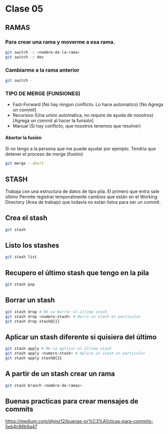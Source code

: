 # Clase 05

## RAMAS

### Para crear una rama y moverme a esa rama.

```sh
git switch -c <nombre-de-la-rama>
git switch -c dev
```
### Cambiarme a la rama anterior

```sh
git switch -
```

### TIPO DE MERGE (FUNSIONES)

* Fast-Forward (No hay ningun conflicto. Lo hace automatico) [No Agrega un commit]
* Recursivo (Una unión automatica, no require de ayuda de nosotros) [Agrega un commit al hacer la funsión]
* Manual (Si hay conflicto, que nosotros tenemos que resolver)

#### Abortar la fusión
Si no tengo a la persona que me puede ayudar por ejemplo. Tendría que detener el proceso de merge (fusión)

```sh
git merge --abort
```

## STASH
Trabaja con una estructura de datos de tipo pila. El primero que entra sale último
Permite registrar temporalmente cambios que están en el Working Directory (Area de trabajo) que todavía no están listos para ser un commit.

## Crea el stash

```sh
git stash 
```

## Listo los stashes

```sh
git stash list
```

## Recupero el último stash que tengo en la pila

```sh
git stash pop
```

## Borrar un stash

```sh
git stash drop # Me va borrar el último stash
git stash drop <numero-stash> # Borro un stash en particular
git stash drop stash@{1}
```

## Aplicar un stash diferente si quisiera del último

```sh
git stash apply # Me va aplicar el último stash
git stash apply <numero-stash> # Aplico un stash en particular
git stash apply stash@{1}
```

## A partir de un stash crear un rama

```sh
git stash branch <nombre-de-ramas>
```

## Buenas practicas para crear mensajes de commits

<https://medium.com/@jmz12/buenas-pr%C3%A1cticas-para-commits-5eb4c86b9a47>

